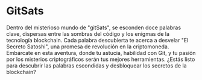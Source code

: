 # GitSats
Dentro del misterioso mundo de "gitSats", se esconden doce palabras clave, dispersas entre las sombras del código y los enigmas de la tecnología blockchain. Cada palabra descubierta te acerca a desvelar "El Secreto Satoshi", una promesa de revolución en la criptomoneda. Embárcate en esta aventura, donde tu astucia, habilidad con Git, y tu pasión por los misterios criptográficos serán tus mejores herramientas. ¿Estás listo para descubrir las palabras escondidas y desbloquear los secretos de la blockchain?
